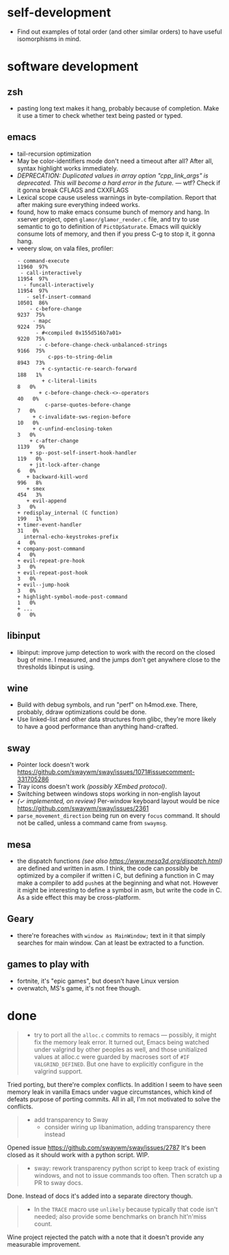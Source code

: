 # self-development

* Find out examples of total order (and other similar orders) to have useful isomorphisms in mind.

# software development

## zsh

* pasting long text makes it hang, probably because of completion. Make it use a timer to check whether text being pasted or typed.

## emacs

* tail-recursion optimization
* May be color-identifiers mode don't need a timeout after all? After all, syntax highlight works immediately.
*  *DEPRECATION: Duplicated values in array option "cpp_link_args" is deprecated. This will become a hard error in the future.* — wtf? Check if it gonna break CFLAGS and CXXFLAGS
* Lexical scope cause useless warnings in byte-compilation. Report that after making sure everything indeed works.
* found, how to make emacs consume bunch of memory and hang. In xserver project, open `glamor/glamor_render.c` file, and try to use semantic to go to definition of `PictOpSaturate`. Emacs will quickly consume lots of memory, and then if you press C-g to stop it, it gonna hang.
* veeery slow, on vala files, profiler:
    ```
    - command-execute                                               11960  97%
     - call-interactively                                           11954  97%
      - funcall-interactively                                       11954  97%
       - self-insert-command                                        10501  86%
        - c-before-change                                            9237  75%
         - mapc                                                      9224  75%
          - #<compiled 0x155d516b7a01>                               9220  75%
           - c-before-change-check-unbalanced-strings                9166  75%
              c-pps-to-string-delim                                  8943  73%
            + c-syntactic-re-search-forward                           188   1%
            + c-literal-limits                                          8   0%
           + c-before-change-check-<>-operators                        40   0%
             c-parse-quotes-before-change                               7   0%
         + c-invalidate-sws-region-before                              10   0%
         + c-unfind-enclosing-token                                     3   0%
        + c-after-change                                             1139   9%
        + sp--post-self-insert-hook-handler                           119   0%
        + jit-lock-after-change                                         6   0%
       + backward-kill-word                                           996   8%
       + smex                                                         454   3%
       + evil-append                                                    3   0%
    + redisplay_internal (C function)                                 199   1%
    + timer-event-handler                                              31   0%
      internal-echo-keystrokes-prefix                                   4   0%
    + company-post-command                                              4   0%
    + evil-repeat-pre-hook                                              3   0%
    + evil-repeat-post-hook                                             3   0%
    + evil--jump-hook                                                   3   0%
    + highlight-symbol-mode-post-command                                1   0%
    + ...                                                               0   0%
    ```

## libinput

* libinput: improve jump detection to work with the record on the closed bug of mine.
  I measured, and the jumps don't get anywhere close to the thresholds libinput is using.

## wine

* Build with debug symbols, and run "perf" on h4mod.exe. There, probably, ddraw optimizations could be done.
* Use linked-list and other data structures from glibc, they're more likely to have a good performance than anything hand-crafted.

## sway

* Pointer lock doesn't work https://github.com/swaywm/sway/issues/1071#issuecomment-331705286
* Tray icons doesn't work *(possibly XEmbed protocol)*.
* Switching between windows stops working in non-english layout
* *(✓ implemented, on review)* Per-window keyboard layout would be nice https://github.com/swaywm/sway/issues/2361
* `parse_movement_direction` being run on every `focus` command. It should not be called, unless a command came from `swaymsg`.

## mesa

* the dispatch functions *(see also https://www.mesa3d.org/dispatch.html)* are defined and written in asm. I think, the code can possibly be optimized by a compiler if written i C, but defining a function in C may make a compiler to add `push`es at the beginning and what not. However it might be interesting to define a symbol in asm, but write the code in C. As a side effect this may be cross-platform.

## Geary

* there're foreaches with `window as MainWindow;` text in it that simply searches for main window. Can at least be extracted to a function.

## games to play with

* fortnite, it's "epic games", but doesn't have Linux version
* overwatch, MS's game, it's not free though.

# done

> * try to port all the `alloc.c` commits to remacs — possibly, it might fix the memory leak error. It turned out, Emacs being watched under valgrind by other peoples as well, and those unitialized values at alloc.c were guarded by macroses sort of `#IF VALGRIND_DEFINED`. But one have to explicitly configure in the valgrind support.

Tried porting, but there're complex conflicts. In addition I seem to have seen memory leak in vanilla Emacs under vague circumstances, which kind of defeats purpose of porting commits. All in all, I'm not motivated to solve the conflicts.

> * add transparency to Sway
>     * consider wiring up libanimation, adding transparency there instead

Opened issue https://github.com/swaywm/sway/issues/2787 It's been closed as it should work with a python script. WIP.

> * sway: rework transparency python script to keep track of existing windows, and not to issue commands too often. Then scratch up a PR to sway docs.

Done. Instead of docs it's added into a separate directory though.

> * In the `TRACE` macro use `unlikely` because typically that code isn't needed; also provide some benchmarks on branch hit'n'miss count.

Wine project rejected the patch with a note that it doesn't provide any measurable improvement.

[1]: https://stackoverflow.com/questions/2612447/pinpointing-conditional-jump-or-move-depends-on-uninitialized-values-valgrin
